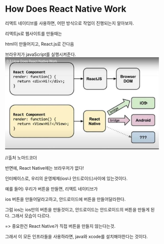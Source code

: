 #  How Does React Native Work 
리액트 네이티브를 사용하면, 어떤 방식으로 작업이 진행되는지 알아보자.


리액트js로 웹사이트를 만들때는

html이 만들어지고, React.js로 간다음

브라우저가 javaScript를 실행시켜준다.
![Alt text](../IMG/native2.JPG)

//출처 노마드코더 

반면에, React Native에는 브라우저가 없다!

인터페이스로, 우리의 운영체제(ios나 안드로이드)사이에 있는것이다.

예를 들어) 우리가 버튼을 만들면, 리액트 네이티브가

ios 버튼을 만들어달라고하고, 안드로이드에 버튼을 만들어달라한다.

그럼 ios는 ios만의 버튼을 만들것이고, 안드로이드는 안드로이드의 버튼을 만들게 된다. 그래서 모습이 다르다.

=> 중요한건 React Native가 직접 버튼을 만들지 않는다는것.

그래서 이 모든 인프라들을 사용하라면, java와 xcode를 설치해야한다는 것이다.
